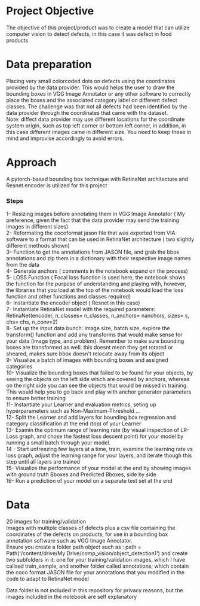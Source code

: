 # Project Objective

The objective of this project/product was to create a model that can utilize computer vision to detect defects, in this case it was defect in food products  

# Data preparation  
Placing very small colorcoded dots on defects using the coordinates provided by the data provider. This would helps the user to draw the bounding boxes in VGG Image Annotator or any other software to correctly place the boxes and the associated category label on different defect classes. The challenge was that not all defects had been identified by the data provider through the coordinates that came with the dataset.  
Note: diffect data provider may use different locations for the coordinate system origin, such as top left corner or bottom left corner, in addition, in this case different images came in different size. You need to keep these in mind and improvise accordingly to avoid errors.  


# Approach

A pytorch-based bounding box technique with RetinaNet architecture and Resnet encoder is utilized for this project  
### Steps
1- Resizing images before annotating them in VGG Image Annotator ( My preference, given the fact that the data provider may send the training images in different sizes)  
2- Reformating the cocoformat jason file that was exported from VIA software to a format that can be used in RetinaNet architecture ( two slightly different methods shown)    
3- Function to get the annotations from JASON file, and grab the bbox annotations and zip them in a dictionary with their respective image names from the data   
4- Generate anchors ( comments in the notebook expand on the process)  
5- LOSS Function ( Focal loss function is used here, the notebook shows the function for the purpose of understanding and playing with, however, the libraries that you load at the top of the notebook would load the loss function and other functions and classes required)  
6- Instantiate the encoder object ( Resnet in this case)  
7- Instantiate RetinaNet model with the required parameters: RetinaNet(encoder, n_classes= n_classes, n_anchors= nanchors, sizes= s, chs= chs, n_conv=2)  
8- Set up the input data bunch: Image size, batch size, explore the transform() function and add any transforms that would make sense for your data (image type, and problem). Remember to make sure bounding boxes are transformed as well. this doesnt mean they get rotated or sheared, makes sure bbox doesn't relocate away from its object  
9- Visualize a batch of images with bounding boxes and assigned categories  
10- Visualize the bounding boxes that failed to be found for your objects, by seeing the objects on the left side which are covered by anchors, whereas on the right side you can see the objects that would be missed in training. This would help you to go back and play with anchor generator parameters to ensure better training  
11- Instantiate your Learner and evaluation metrics, seting up hyperparameters such as Non-Maximum-Threshold ...  
12- Split the Learner and add layers for bounding box regression and category classification at the end (top) of your Learner  
13- Examin the optimum range of learning rate (by visual inspection of LR-Loss graph, and chose the fastest loss descent point) for your model by running a small batch through your model.  
14 - Start unfreezing few layers at a time, train, examine the learning rate vs loss graph, adjust the learning range for your layers, and iterate though this step until all layers are trained  
15- Visualize the performance of your model at the end by showing images with ground truth Bboxes and Predicted Bboxes, side by side  
16- Run a prediction of your model on a separate test set at the end

# Data

20 images for training/validation  
Images with multiple classes of defects plus a csv file containing the coordinates of the defects on products, for use in a bounding box annotation software such as VGG Image Annotator.  
Ensure you create a folder path object such as : path = Path('/content/drive/My Drive/comp_vision/object_detection1') and create two subfolders in it: one for your training/validation images, which I have callsed train_sample, and another folder called annotations, which contain the coco format JASON file for your annotations that you modified in the code to adapt to RetinaNet model  

Data folder is not included in this repository for privacy reasons, but the images included in the notebook are self explanatory
